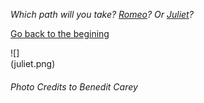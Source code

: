 _Which path will you take? [Romeo](romeo/romeo.md)? Or [Juliet](Juliet/juliet.md)?_

[Go back to the begining](README.md)  

![]  
(juliet.png)  
###### Photo Credits to Benedit Carey